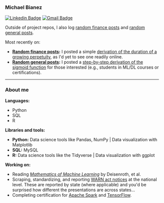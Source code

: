 ### Michael Bianez
[![Linkedin Badge](https://img.shields.io/badge/-Michael_Bianez-blue?style=flat-square&logo=Linkedin&logoColor=white&link=https://www.linkedin.com/in/michaelbianez//)](https://www.linkedin.com/in/michaelbianez/) [![Gmail Badge](https://img.shields.io/badge/-michaelbianez@gmail.com-c14438?style=flat-square&logo=Gmail&logoColor=white&link=mailto:michaelbianez@gmail.com)](mailto:michaelbianez@gmail.com)


Outside of project repos, I also log [random finance posts](https://github.com/limits-to-arbitrage/random-finance-posts) and [random general posts](https://github.com/limits-to-arbitrage/random-posts).

Most recently on:
* **[Random finance posts](https://github.com/limits-to-arbitrage/random-finance-posts):** I posted a simple [derivation of the duration of a growing perpetuity](https://github.com/limits-to-arbitrage/random-finance-posts/blob/main/duration-growing-perpetuity.ipynb), as I'd yet to see one readily online.
* **[Random general posts](https://github.com/limits-to-arbitrage/random-posts):** I posted a [step-by-step derivation of the sigmoid function](https://github.com/limits-to-arbitrage/random-posts/blob/main/derivative_sigmoid.ipynb) for those interested (e.g., students in ML/DL courses or certifications).

---------------------------------------------------------------------------------------------------------------------------------------------------------------------------------
### About me

**Languages:**
* Python
* SQL
* R

**Libraries and tools:**
* **Python:** Data science tools like Pandas, NumPy | Data visualization with Matplotlib
* **SQL:** MySQL
* **R:** Data science tools like the Tidyverse | Data visualization with ggplot

**Working on:**
* Reading *[Mathematics of Machine Learning](https://mml-book.github.io/)* by Deisenroth, et al.
* Scraping, standardizing, and reporting [WARN act notices](https://www.dol.gov/agencies/eta/layoffs/warn) at the national level. These are reported by state (where applicable) and you'd be surprised how different the presentations are across states...
* Completing certification for [Apache Spark](https://www.databricks.com/learn/certification/apache-spark-developer-associate) and [TensorFlow](https://www.tensorflow.org/certificate).
